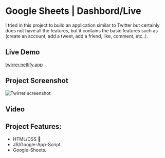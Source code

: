 # Google Sheets | Dashbord/Live

I tried in this project to build an application similar to Twitter but certainly does 
not have all the features, but it contains the basic features such as (create an account, 
add a tweet, add a friend, like, comment, etc..).

## Live Demo
[twirrer.netlify.app](https://script.google.com/macros/s/AKfycbzzZjxexWVIY2_5Ys3bZymyhlLfrfl9pmA9Fhx9n6U12YHQ5qMpuYmayM58DsjZWIRI/exec)

## Project Screenshot
![Twirrer screenshot](./home.PNG)


## Video


## Project Features:
- HTML/CSS 📂
- JS/Google-App-Script.
- Google-Sheets.



